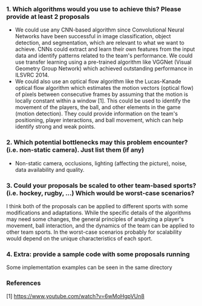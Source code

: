 ### 1. Which algorithms would you use to achieve this? Please provide at least 2 proposals
- We could use any CNN-based algorithm since Convolutional Neural Networks have been successful in image classification, object detection, and segmentation, which are relevant to what we want to achieve. CNNs could extract and learn their own features from the input data and identify patterns related to the team's performance. We could use transfer learning using a pre-trained algorithm like VGGNet (Visual Geometry Group Network) which achieved outstanding performance in ILSVRC 2014. 
- We could also use an optical flow algorithm like the Lucas-Kanade optical flow algorithm which estimates the motion vectors (optical flow) of pixels between consecutive frames by assuming that the motion is locally constant within a window [1]. This could be used to identify the movement of the players, the ball, and other elements in the game (motion detection). They could provide information on the team's positioning, player interactions, and ball movement, which can help identify strong and weak points.
  
### 2. Which potential bottlenecks may this problem encounter? (i.e. non-static camera). Just list them (if any)
- Non-static camera, occlusions, lighting (affecting the picture), noise, data availability and quality.

### 3. Could your proposals be scaled to other team-based sports? (i.e. hockey, rugby, ...) Which would be worst-case scenarios?
I think both of the proposals can be applied to different sports with some modifications and adaptations. While the specific details of the algorithms may need some changes, the general principles of analyzing a player's movement, ball interaction, and the dynamics of the team can be applied to other team sports. In the worst-case scenarios probably for scalability would depend on the unique characteristics of each sport. 

### 4. Extra: provide a sample code with some proposals running
Some implementation examples can be seen in the same directory

### References 
[1] https://www.youtube.com/watch?v=6wMoHgpVUn8 
